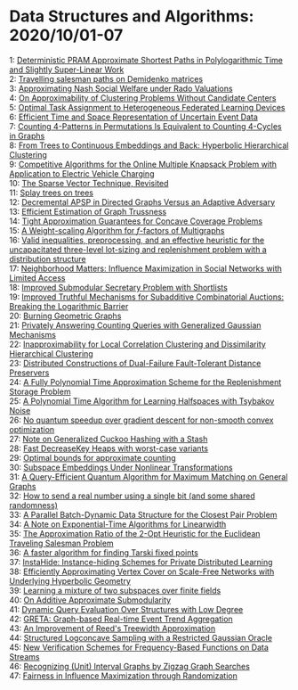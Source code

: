 # Data Structures and Algorithms: 2020/10/01-07  
1: [Deterministic PRAM Approximate Shortest Paths in Polylogarithmic Time  and Slightly Super-Linear Work](https://doi.org/10.48550/arXiv.2009.14729)  
2: [Travelling salesman paths on Demidenko matrices](https://doi.org/10.48550/arXiv.2009.14746)  
3: [Approximating Nash Social Welfare under Rado Valuations](https://doi.org/10.48550/arXiv.2009.14793)  
4: [On Approximability of Clustering Problems Without Candidate Centers](https://doi.org/10.48550/arXiv.2010.00087)  
5: [Optimal Task Assignment to Heterogeneous Federated Learning Devices](https://doi.org/10.48550/arXiv.2010.00239)  
6: [Efficient Time and Space Representation of Uncertain Event Data](https://doi.org/10.48550/arXiv.2010.00334)  
7: [Counting 4-Patterns in Permutations Is Equivalent to Counting 4-Cycles  in Graphs](https://doi.org/10.48550/arXiv.2010.00348)  
8: [From Trees to Continuous Embeddings and Back: Hyperbolic Hierarchical  Clustering](https://doi.org/10.48550/arXiv.2010.00402)  
9: [Competitive Algorithms for the Online Multiple Knapsack Problem with  Application to Electric Vehicle Charging](https://doi.org/10.48550/arXiv.2010.00412)  
10: [The Sparse Vector Technique, Revisited](https://doi.org/10.48550/arXiv.2010.00917)  
11: [Splay trees on trees](https://doi.org/10.48550/arXiv.2010.00931)  
12: [Decremental APSP in Directed Graphs Versus an Adaptive Adversary](https://doi.org/10.48550/arXiv.2010.00937)  
13: [Efficient Estimation of Graph Trussness](https://doi.org/10.48550/arXiv.2010.00967)  
14: [Tight Approximation Guarantees for Concave Coverage Problems](https://doi.org/10.48550/arXiv.2010.00970)  
15: [A Weight-scaling Algorithm for $f$-factors of Multigraphs](https://doi.org/10.48550/arXiv.2010.01102)  
16: [Valid inequalities, preprocessing, and an effective heuristic for the  uncapacitated three-level lot-sizing and replenishment problem with a  distribution structure](https://doi.org/10.48550/arXiv.2010.01306)  
17: [Neighborhood Matters: Influence Maximization in Social Networks with  Limited Access](https://doi.org/10.48550/arXiv.2010.01331)  
18: [Improved Submodular Secretary Problem with Shortlists](https://doi.org/10.48550/arXiv.2010.01901)  
19: [Improved Truthful Mechanisms for Subadditive Combinatorial Auctions:  Breaking the Logarithmic Barrier](https://doi.org/10.48550/arXiv.2010.01420)  
20: [Burning Geometric Graphs](https://doi.org/10.48550/arXiv.2010.01439)  
21: [Privately Answering Counting Queries with Generalized Gaussian  Mechanisms](https://doi.org/10.48550/arXiv.2010.01457)  
22: [Inapproximability for Local Correlation Clustering and Dissimilarity  Hierarchical Clustering](https://doi.org/10.48550/arXiv.2010.01459)  
23: [Distributed Constructions of Dual-Failure Fault-Tolerant Distance  Preservers](https://doi.org/10.48550/arXiv.2010.01503)  
24: [A Fully Polynomial Time Approximation Scheme for the Replenishment  Storage Problem](https://doi.org/10.48550/arXiv.2010.01631)  
25: [A Polynomial Time Algorithm for Learning Halfspaces with Tsybakov Noise](https://doi.org/10.48550/arXiv.2010.01705)  
26: [No quantum speedup over gradient descent for non-smooth convex  optimization](https://doi.org/10.48550/arXiv.2010.01801)  
27: [Note on Generalized Cuckoo Hashing with a Stash](https://doi.org/10.48550/arXiv.2010.01890)  
28: [Fast DecreaseKey Heaps with worst-case variants](https://doi.org/10.48550/arXiv.2010.02507)  
29: [Optimal bounds for approximate counting](https://doi.org/10.48550/arXiv.2010.02116)  
30: [Subspace Embeddings Under Nonlinear Transformations](https://doi.org/10.48550/arXiv.2010.02264)  
31: [A Query-Efficient Quantum Algorithm for Maximum Matching on General  Graphs](https://doi.org/10.48550/arXiv.2010.02324)  
32: [How to send a real number using a single bit (and some shared  randomness)](https://doi.org/10.48550/arXiv.2010.02331)  
33: [A Parallel Batch-Dynamic Data Structure for the Closest Pair Problem](https://doi.org/10.48550/arXiv.2010.02379)  
34: [A Note on Exponential-Time Algorithms for Linearwidth](https://doi.org/10.48550/arXiv.2010.02388)  
35: [The Approximation Ratio of the 2-Opt Heuristic for the Euclidean  Traveling Salesman Problem](https://doi.org/10.48550/arXiv.2010.02583)  
36: [A faster algorithm for finding Tarski fixed points](https://doi.org/10.48550/arXiv.2010.02618)  
37: [InstaHide: Instance-hiding Schemes for Private Distributed Learning](https://doi.org/10.48550/arXiv.2010.02772)  
38: [Efficiently Approximating Vertex Cover on Scale-Free Networks with  Underlying Hyperbolic Geometry](https://doi.org/10.48550/arXiv.2010.02787)  
39: [Learning a mixture of two subspaces over finite fields](https://doi.org/10.48550/arXiv.2010.02841)  
40: [On Additive Approximate Submodularity](https://doi.org/10.48550/arXiv.2010.02912)  
41: [Dynamic Query Evaluation Over Structures with Low Degree](https://doi.org/10.48550/arXiv.2010.02982)  
42: [GRETA: Graph-based Real-time Event Trend Aggregation](https://doi.org/10.48550/arXiv.2010.02988)  
43: [An Improvement of Reed's Treewidth Approximation](https://doi.org/10.48550/arXiv.2010.03105)  
44: [Structured Logconcave Sampling with a Restricted Gaussian Oracle](https://doi.org/10.48550/arXiv.2010.03106)  
45: [New Verification Schemes for Frequency-Based Functions on Data Streams](https://doi.org/10.48550/arXiv.2010.03287)  
46: [Recognizing (Unit) Interval Graphs by Zigzag Graph Searches](https://doi.org/10.48550/arXiv.2010.03354)  
47: [Fairness in Influence Maximization through Randomization](https://doi.org/10.48550/arXiv.2010.03438)  